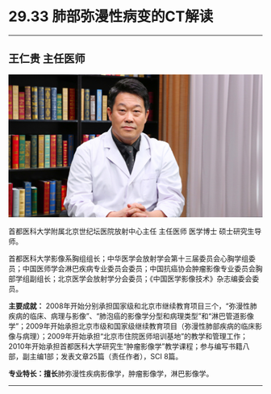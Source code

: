 # 29.33 肺部弥漫性病变的CT解读

---

## 王仁贵 主任医师

![1685944101019](image/c29_033/1685944101019.png)

首都医科大学附属北京世纪坛医院放射中心主任 主任医师  医学博士 硕士研究生导师。

首都医科大学影像系胸组组长；中华医学会放射学会第十三届委员会心胸学组委员；中国医师学会淋巴疾病专业委员会委员；中国抗癌协会肿瘤影像专业委员会胸部学组副组长；北京医学会放射学分会委员；《中国医学影像技术》杂志编委会委员。

**主要成就：** 2008年开始分别承担国家级和北京市继续教育项目三个，“弥漫性肺疾病的临床、病理与影像”、“肺泡癌的影像学分型和病理类型”和“淋巴管道影像学”；2009年开始承担北京市级和国家级继续教育项目（弥漫性肺部疾病的临床影像与病理）；2009年开始承担“北京市住院医师培训基地”的教学和管理工作；2010年开始承担首都医科大学研究生“肿瘤影像学”教学课程；参与编写书籍八部，副主编1部；发表文章25篇（责任作者），SCI 8篇。

**专业特长：擅长**肺弥漫性疾病影像学，肿瘤影像学，淋巴影像学。

---
